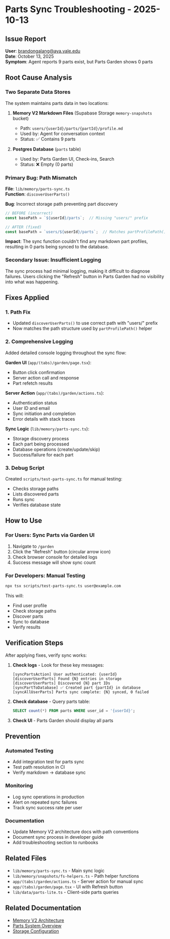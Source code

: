 # Parts Sync Troubleshooting - 2025-10-13

## Issue Report

**User**: brandongalang@aya.yale.edu  
**Date**: October 13, 2025  
**Symptom**: Agent reports 9 parts exist, but Parts Garden shows 0 parts

## Root Cause Analysis

### Two Separate Data Stores

The system maintains parts data in two locations:

1. **Memory V2 Markdown Files** (Supabase Storage `memory-snapshots` bucket)
   - Path: `users/{userId}/parts/{partId}/profile.md`
   - Used by: Agent for conversation context
   - Status: ✅ Contains 9 parts

2. **Postgres Database** (`parts` table)
   - Used by: Parts Garden UI, Check-ins, Search
   - Status: ❌ Empty (0 parts)

### Primary Bug: Path Mismatch

**File**: `lib/memory/parts-sync.ts`  
**Function**: `discoverUserParts()`

**Bug**: Incorrect storage path preventing part discovery
```typescript
// BEFORE (incorrect)
const basePath = `${userId}/parts`;  // Missing "users/" prefix

// AFTER (fixed)
const basePath = `users/${userId}/parts`;  // Matches partProfilePath()
```

**Impact**: The sync function couldn't find any markdown part profiles, resulting in 0 parts being synced to the database.

### Secondary Issue: Insufficient Logging

The sync process had minimal logging, making it difficult to diagnose failures. Users clicking the "Refresh" button in Parts Garden had no visibility into what was happening.

## Fixes Applied

### 1. Path Fix
- Updated `discoverUserParts()` to use correct path with "users/" prefix
- Now matches the path structure used by `partProfilePath()` helper

### 2. Comprehensive Logging
Added detailed console logging throughout the sync flow:

**Garden UI** (`app/(tabs)/garden/page.tsx`):
- Button click confirmation
- Server action call and response
- Part refetch results

**Server Action** (`app/(tabs)/garden/actions.ts`):
- Authentication status
- User ID and email
- Sync initiation and completion
- Error details with stack traces

**Sync Logic** (`lib/memory/parts-sync.ts`):
- Storage discovery process
- Each part being processed
- Database operations (create/update/skip)
- Success/failure for each part

### 3. Debug Script
Created `scripts/test-parts-sync.ts` for manual testing:
- Checks storage paths
- Lists discovered parts
- Runs sync
- Verifies database state

## How to Use

### For Users: Sync Parts via Garden UI
1. Navigate to `/garden`
2. Click the "Refresh" button (circular arrow icon)
3. Check browser console for detailed logs
4. Success message will show sync count

### For Developers: Manual Testing
```bash
npx tsx scripts/test-parts-sync.ts user@example.com
```

This will:
- Find user profile
- Check storage paths
- Discover parts
- Sync to database
- Verify results

## Verification Steps

After applying fixes, verify sync works:

1. **Check logs** - Look for these key messages:
   ```
   [syncPartsAction] User authenticated: {userId}
   [discoverUserParts] Found {N} entries in storage
   [discoverUserParts] Discovered {N} part IDs
   [syncPartToDatabase] ✅ Created part {partId} in database
   [syncAllUserParts] Parts sync complete: {N} synced, 0 failed
   ```

2. **Check database** - Query parts table:
   ```sql
   SELECT count(*) FROM parts WHERE user_id = '{userId}';
   ```

3. **Check UI** - Parts Garden should display all parts

## Prevention

### Automated Testing
- Add integration test for parts sync
- Test path resolution in CI
- Verify markdown → database sync

### Monitoring
- Log sync operations in production
- Alert on repeated sync failures
- Track sync success rate per user

### Documentation
- Update Memory V2 architecture docs with path conventions
- Document sync process in developer guide
- Add troubleshooting section to runbooks

## Related Files

- `lib/memory/parts-sync.ts` - Main sync logic
- `lib/memory/snapshots/fs-helpers.ts` - Path helper functions
- `app/(tabs)/garden/actions.ts` - Server action for manual sync
- `app/(tabs)/garden/page.tsx` - UI with Refresh button
- `lib/data/parts-lite.ts` - Client-side parts queries

## Related Documentation

- [Memory V2 Architecture](../../features/memory/v2/agentic-memory-v2-decisions.md)
- [Parts System Overview](../../architecture/parts-systems-overview.md)
- [Storage Configuration](../../features/memory/v2/data-schema.md)
